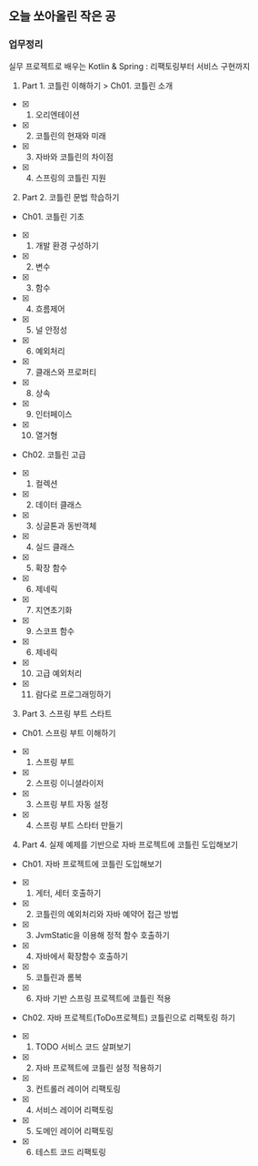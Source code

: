 ## 오늘 쏘아올린 작은 공

### 업무정리
실무 프로젝트로 배우는 Kotlin & Spring : 리팩토링부터 서비스 구현까지
1. Part 1. 코틀린 이해하기 > Ch01. 코틀린 소개
- [x] 01. 오리엔테이션
- [x] 02. 코틀린의 현재와 미래
- [x] 03. 자바와 코틀린의 차이점
- [x] 04. 스프링의 코틀린 지원
2. Part 2. 코틀린 문법 학습하기
- Ch01. 코틀린 기초
- [x] 01. 개발 환경 구성하기
- [x] 02. 변수
- [x] 03. 함수
- [x] 04. 흐름제어
- [x] 05. 널 안정성
- [x] 06. 예외처리
- [x] 07. 클래스와 프로퍼티
- [x] 08. 상속
- [x] 09. 인터페이스
- [x] 10. 열거형
- Ch02. 코틀린 고급
- [x] 01. 컬렉션
- [x] 02. 데이터 클래스
- [x] 03. 싱글톤과 동반객체
- [x] 04. 실드 클래스
- [x] 05. 확장 함수
- [x] 06. 제네릭
- [x] 07. 지연초기화
- [x] 09. 스코프 함수
- [x] 06. 제네릭
- [x] 10. 고급 예외처리
- [x] 11. 람다로 프로그래밍하기
3. Part 3. 스프링 부트 스타트
- Ch01. 스프링 부트 이해하기
- [x] 01. 스프링 부트
- [x] 02. 스프링 이니셜라이저
- [x] 03. 스프링 부트 자동 설정
- [x] 04. 스프링 부트 스타터 만들기
4. Part 4. 실제 예제를 기반으로 자바 프로젝트에 코틀린 도입해보기
- Ch01. 자바 프로젝트에 코틀린 도입해보기
- [x] 01. 게터, 세터 호출하기
- [x] 02. 코틀린의 예외처리와 자바 예약어 접근 방법
- [x] 03. JvmStatic을 이용해 정적 함수 호출하기
- [x] 04. 자바에서 확장함수 호출하기
- [x] 05. 코틀린과 롬복
- [x] 06. 자바 기반 스프링 프로젝트에 코틀린 적용
- Ch02. 자바 프로젝트(ToDo프로젝트) 코틀린으로 리팩토링 하기
- [x] 01. TODO 서비스 코드 살펴보기
- [x] 02. 자바 프로젝트에 코틀린 설정 적용하기
- [x] 03. 컨트롤러 레이어 리팩토링
- [x] 04. 서비스 레이어 리팩토링
- [x] 05. 도메인 레이어 리팩토링
- [x] 06. 테스트 코드 리팩토링
